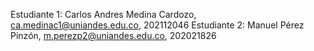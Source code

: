 Estudiante 1: Carlos Andres Medina Cardozo, ca.medinac1@uniandes.edu.co, 202112046
Estudiante 2: Manuel Pérez Pinzón, m.perezp2@uniandes.edu.co, 202021826